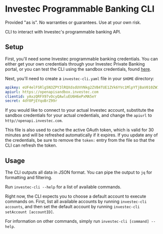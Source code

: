# Investec Programmable Banking CLI

Provided "as is". No warranties or guarantees. Use at your own risk.

CLI to interact with Investec's programmable banking API.

## Setup

First, you'll need some Investec programmable banking credentials. You can either get your own credentials through your Investec Private Banking portal, or you can test the CLI using the sandbox credentials, found [here](https://developer.investec.com/za/api-products/documentation/SA_PB_Account_Information#section/Authentication/Oauth2-Sandbox).

Next, you'll need to create a `investec-cli.yaml` file in your `$HOME` directory:

```yaml
apikey: eUF4elFSRlg5N3ZPY3lRQXdsdUVVNkg2ZVB4TUE1ZVk6YVc1MlpYTjBaV010ZW1FdGNHSXRZV05qYjNWdWRITXRjMkZ1WkdKdmVBPT0=
apiurl: https://openapisandbox.investec.com
clientid: yAxzQRFX97vOcyQAwluEU6H6ePxMA5eY
secret: 4dY0PjEYqoBrZ99r
```

If you would like to connect to your actual Investec account, substitute the sandbox credentials for your actual credentials, and change the `apiurl` to `http//openapi.investec.com`.

This file is also used to cache the active OAuth token, which is valid for 30 minutes and will be refreshed automatically if it expires. If you update any of the credentials, be sure to remove the `token:` entry from the file so that the CLI can refresh the token.

## Usage

The CLI outputs all data in JSON format. You can pipe the output to `jq` for formatting and filtering.

Run `investec-cli --help` for a list of available commands.

Right now, the CLI expects you to choose a default account to execute commands on. First, list all available accounts by running `investec-cli accounts`, and then set the default account by running `investec-cli setAccount [accountID]`.

For information on other commands, simply run `investec-cli [command] --help`.
